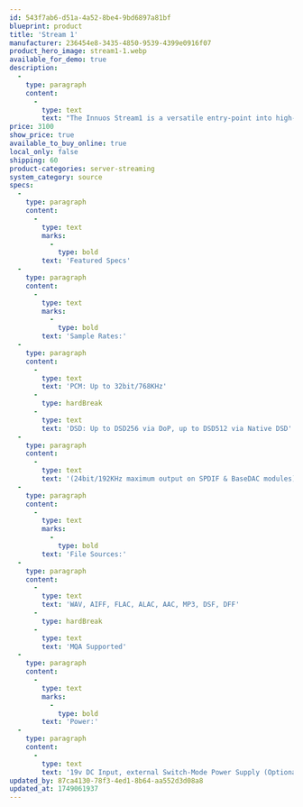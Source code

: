 ```yaml
---
id: 543f7ab6-d51a-4a52-8be4-9bd6897a81bf
blueprint: product
title: 'Stream 1'
manufacturer: 236454e8-3435-4850-9539-4399e0916f07
product_hero_image: stream1-1.webp
available_for_demo: true
description:
  -
    type: paragraph
    content:
      -
        type: text
        text: "The Innuos Stream1 is a versatile entry-point into high-fidelity music streaming and server performance. With modular storage and output options, it adapts to your system needs—whether you're streaming, storing, or doing both. Designed and engineered in-house, the Stream1 delivers remarkable sound and flexibility that grows with you."
price: 3100
show_price: true
available_to_buy_online: true
local_only: false
shipping: 60
product-categories: server-streaming
system_category: source
specs:
  -
    type: paragraph
    content:
      -
        type: text
        marks:
          -
            type: bold
        text: 'Featured Specs'
  -
    type: paragraph
    content:
      -
        type: text
        marks:
          -
            type: bold
        text: 'Sample Rates:'
  -
    type: paragraph
    content:
      -
        type: text
        text: 'PCM: Up to 32bit/768KHz'
      -
        type: hardBreak
      -
        type: text
        text: 'DSD: Up to DSD256 via DoP, up to DSD512 via Native DSD'
  -
    type: paragraph
    content:
      -
        type: text
        text: '(24bit/192KHz maximum output on SPDIF & BaseDAC modules)'
  -
    type: paragraph
    content:
      -
        type: text
        marks:
          -
            type: bold
        text: 'File Sources:'
  -
    type: paragraph
    content:
      -
        type: text
        text: 'WAV, AIFF, FLAC, ALAC, AAC, MP3, DSF, DFF'
      -
        type: hardBreak
      -
        type: text
        text: 'MQA Supported'
  -
    type: paragraph
    content:
      -
        type: text
        marks:
          -
            type: bold
        text: 'Power:'
  -
    type: paragraph
    content:
      -
        type: text
        text: '19v DC Input, external Switch-Mode Power Supply (Optional LPS1 upgrade available)'
updated_by: 87ca4130-78f3-4ed1-8b64-aa552d3d08a8
updated_at: 1749061937
---
```

